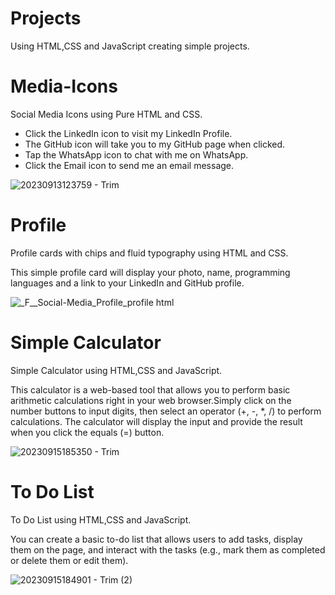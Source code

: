 # Projects
Using HTML,CSS and JavaScript creating simple projects.

# Media-Icons
Social Media Icons using Pure HTML and CSS.
+ Click the LinkedIn icon to visit my LinkedIn Profile.
+ The GitHub icon will take you to my GitHub page when clicked.
+ Tap the WhatsApp icon to chat with me on WhatsApp.
+ Click the Email icon to send me an email message.
  
![20230913123759 - Trim](https://github.com/RachanaSonu/SocialMedia-Icons-Profile/assets/37769405/ee642783-3ef4-442a-92cf-bbe6d7df20e5)

# Profile
 Profile cards with chips and fluid typography using HTML and CSS.

 This simple profile card will display your photo, name, programming languages and a link to your LinkedIn and GitHub profile. 

![_F__Social-Media_Profile_profile html](https://github.com/RachanaSonu/SocialMedia-Icons-Profile/assets/37769405/c98ed7f4-c9f1-4545-aa4e-4c80752157be)


# Simple Calculator
Simple Calculator using HTML,CSS and JavaScript.

This calculator is a web-based tool that allows you to perform basic arithmetic calculations right in your web browser.Simply click on the number buttons to input digits, then select an operator (+, -, *, /) to perform calculations. The calculator will display the input and provide the result when you click the equals (=) button.

![20230915185350 - Trim](https://github.com/RachanaSonu/HTML-CSS-JavaScript_Projects/assets/37769405/554c7a19-6283-42bc-a32f-8cde13ef6756)

# To Do List
To Do List using HTML,CSS and JavaScript.

You can create a basic to-do list that allows users to add tasks, display them on the page, and interact with the tasks (e.g., mark them as completed or delete them or edit them).

![20230915184901 - Trim (2)](https://github.com/RachanaSonu/HTML-CSS-JavaScript_Projects/assets/37769405/8cbe17b5-8afd-410f-b00c-88a51f19c80c)

